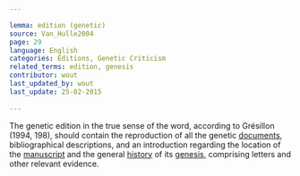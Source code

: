 ```yaml
---

lemma: edition (genetic)
source: Van_Hulle2004
page: 29 
language: English
categories: Editions, Genetic Criticism
related_terms: edition, genesis
contributor: wout
last_updated_by: wout
last_update: 25-02-2015
        
---
```


The genetic edition in the true sense of the word, according to Grésillon (1994, 198), should contain the reproduction of all the genetic [documents](document.html), bibliographical descriptions, and an introduction regarding the location of the [manuscript](manuscript.html) and the general [history](history.html) of its [genesis](genesis.html), comprising letters and other relevant evidence.


